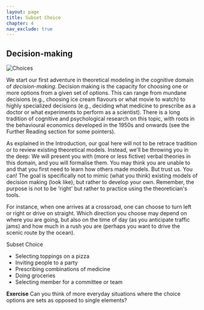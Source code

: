 ```yaml
---
layout: page
title: Subset Choice
chapter: 4
nav_exclude: true
---
```


## Decision-making

![Choices](../assets/img/choiceoptions.jpg)

We start our first adventure in theoretical modeling in the cognitive domain of *decision-making*. Decision making is the capacity for choosing one or more options from a given set of options. This can range from mundane decisions (e.g., choosing ice cream flavours or what movie to watch) to highly specialized decisions (e.g., deciding what medicine to prescribe as a doctor or what experiments to perform as a scientist). There is a long tradition of cognitive and psychological research on this topic, with roots in the behavioural economics developed in the 1950s and onwards (see the Further Reading section for some pointers).

As explained in the Introduction, our goal here will not to be retrace tradition or to review existing theoretical models. Instead, we'll be throwing you in the deep: We will present you with (more or less fictive) verbal theories in this domain, and you will formalise them. You may think you are unable to and that you first need to learn how others made models. But trust us. You can! The goal is specifically not to mimic (what you think) existing models of decision making (look like), but rather to develop your own. Remember, the purpose is not to be 'right' but rather to practice using the theoretician's tools.


For instance, when one arrives at a crossroad, one can choose to turn left or right or drive on straight. Which direction you choose may depend on where you are going, but also on the time of day (as you anticipate traffic jams) and how much in a rush you are (perhaps you want to drive the scenic route by the ocean).

Subset Choice
* Selecting toppings on a pizza
* Inviting people to a party
* Prescribing combinations of medicine
* Doing groceries
* Selecting member for a committee or team

**Exercise**
Can you think of more everyday situations where the choice options are sets as opposed to single elements?
